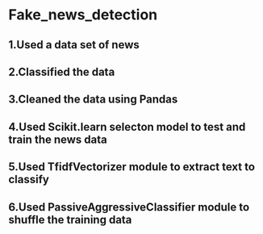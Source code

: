 # Fake_news_detection
## 1.Used a data set of news
## 2.Classified the data
## 3.Cleaned the data using Pandas
## 4.Used Scikit.learn selecton model to test and train the news data
## 5.Used TfidfVectorizer module to extract text to classify
## 6.Used PassiveAggressiveClassifier module to shuffle the training data 
